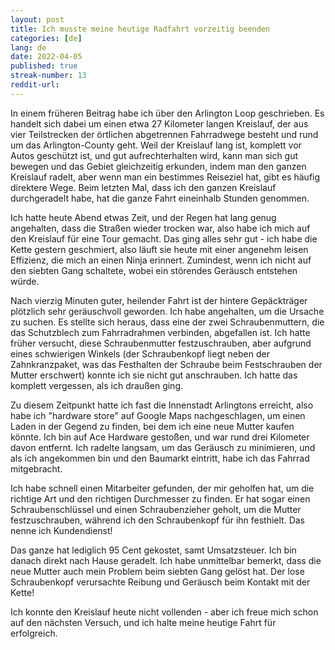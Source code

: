 ```yaml
---
layout: post
title: Ich musste meine heutige Radfahrt vorzeitig beenden
categories: [de]
lang: de
date: 2022-04-05
published: true
streak-number: 13
reddit-url:
---
```

In einem früheren Beitrag habe ich über den Arlington Loop geschrieben. Es handelt sich dabei um einen etwa 27 Kilometer langen Kreislauf, der aus vier Teilstrecken der örtlichen abgetrennen Fahrradwege besteht und rund um das Arlington-County geht. Weil der Kreislauf lang ist, komplett vor Autos geschützt ist, und gut aufrechterhalten wird, kann man sich gut bewegen und das Gebiet gleichzeitig erkunden, indem man den ganzen Kreislauf radelt, aber wenn man ein bestimmes Reiseziel hat, gibt es häufig direktere Wege. Beim letzten Mal, dass ich den ganzen Kreislauf durchgeradelt habe, hat die ganze Fahrt eineinhalb Stunden genommen.

Ich hatte heute Abend etwas Zeit, und der Regen hat lang genug angehalten, dass die Straßen wieder trocken war, also habe ich mich auf den Kreislauf für eine Tour gemacht. Das ging alles sehr gut - ich habe die Kette gestern geschmiert, also läuft sie heute mit einer angenehm leisen Effizienz, die mich an einen Ninja erinnert. Zumindest, wenn ich nicht auf den siebten Gang schaltete, wobei ein störendes Geräusch entstehen würde.

Nach vierzig Minuten guter, heilender Fahrt ist der hintere Gepäckträger plötzlich sehr geräuschvoll geworden. Ich habe angehalten, um die Ursache zu suchen. Es stellte sich heraus, dass eine der zwei Schraubenmuttern, die das Schutzblech zum Fahrradrahmen verbinden, abgefallen ist. Ich hatte früher versucht, diese Schraubenmutter festzuschrauben, aber aufgrund eines schwierigen Winkels (der Schraubenkopf liegt neben der Zahnkranzpaket, was das Festhalten der Schraube beim Festschrauben der Mutter erschwert) konnte ich sie nicht gut anschrauben. Ich hatte das komplett vergessen, als ich draußen ging.

Zu diesem Zeitpunkt hatte ich fast die Innenstadt Arlingtons erreicht, also habe ich "hardware store" auf Google Maps nachgeschlagen, um einen Laden in der Gegend zu finden, bei dem ich eine neue Mutter kaufen könnte. Ich bin auf Ace Hardware gestoßen, und war rund drei Kilometer davon entfernt. Ich radelte langsam, um das Geräusch zu minimieren, und als ich angekommen bin und den Baumarkt eintritt, habe ich das Fahrrad mitgebracht.

Ich habe schnell einen Mitarbeiter gefunden, der mir geholfen hat, um die richtige Art und den richtigen Durchmesser zu finden. Er hat sogar einen Schraubenschlüssel und einen Schraubenzieher geholt, um die Mutter festzuschrauben, während ich den Schraubenkopf für ihn festhielt. Das nenne ich Kundendienst!

Das ganze hat lediglich 95 Cent gekostet, samt Umsatzsteuer. Ich bin danach direkt nach Hause geradelt. Ich habe unmittelbar bemerkt, dass die neue Mutter auch mein Problem beim siebten Gang gelöst hat. Der lose Schraubenkopf verursachte Reibung und Geräusch beim Kontakt mit der Kette!

Ich konnte den Kreislauf heute nicht vollenden - aber ich freue mich schon auf den nächsten Versuch, und ich halte meine heutige Fahrt für erfolgreich.
